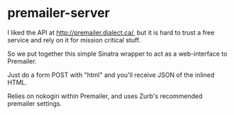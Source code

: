premailer-server
================
I liked the API at http://premailer.dialect.ca/, but it is hard to trust a free service and rely on it for mission critical stuff.

So we put together this simple Sinatra wrapper to act as a web-interface to Premailer.

Just do a form POST with "html" and you'll receive JSON of the inlined HTML.

Relies on nokogiri within Premailer, and uses Zurb's recommended premailer settings.
